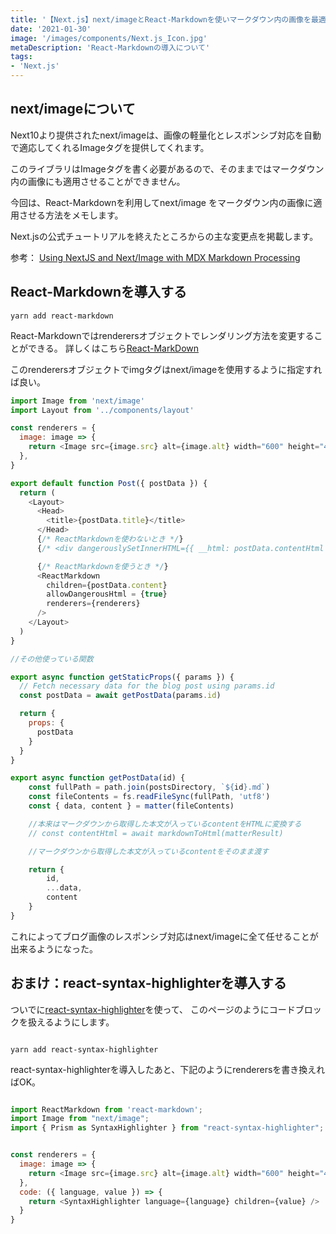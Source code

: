 ```yaml
---
title: '【Next.js】next/imageとReact-Markdownを使いマークダウン内の画像を最適化する'
date: '2021-01-30'
image: '/images/components/Next.js_Icon.jpg'
metaDescription: 'React-Markdownの導入について'
tags: 
- 'Next.js'
---
```


## next/imageについて

Next10より提供されたnext/imageは、画像の軽量化とレスポンシブ対応を自動で適応してくれるImageタグを提供してくれます。  

このライブラリはImageタグを書く必要があるので、そのままではマークダウン内の画像にも適用させることができません。  

今回は、React-Markdownを利用してnext/image をマークダウン内の画像に適用させる方法をメモします。  

Next.jsの公式チュートリアルを終えたところからの主な変更点を掲載します。

参考：
[Using NextJS and Next/Image with MDX Markdown Processing](https://theviewport.io/post/using-nextjs-and-nextimage-with-mdx-markdown-processing)


## React-Markdownを導入する

```terminal:
yarn add react-markdown
```



React-Markdownではrenderersオブジェクトでレンダリング方法を変更することができる。
詳しくはこちら[React-MarkDown](https://github.com/remarkjs/react-markdown#appendix-b-node-types)  

このrenderersオブジェクトでimgタグはnext/imageを使用するように指定すれば良い。

```javascript
import Image from 'next/image'
import Layout from '../components/layout'

const renderers = {
  image: image => {
    return <Image src={image.src} alt={image.alt} width="600" height="450"  />
  },
}

export default function Post({ postData }) {
  return (
    <Layout>
      <Head>
        <title>{postData.title}</title>
      </Head>
      {/* ReactMarkdownを使わないとき */}
      {/* <div dangerouslySetInnerHTML={{ __html: postData.contentHtml }} /> */}

      {/* ReactMarkdownを使うとき */}
      <ReactMarkdown
        children={postData.content}
        allowDangerousHtml = {true}
        renderers={renderers}
      />
    </Layout>
  )
}

//その他使っている関数

export async function getStaticProps({ params }) {
  // Fetch necessary data for the blog post using params.id
  const postData = await getPostData(params.id)

  return {
    props: {
      postData
    }
  }
}

export async function getPostData(id) {
    const fullPath = path.join(postsDirectory, `${id}.md`)
    const fileContents = fs.readFileSync(fullPath, 'utf8')
    const { data, content } = matter(fileContents)

    //本来はマークダウンから取得した本文が入っているcontentをHTMLに変換する
    // const contentHtml = await markdownToHtml(matterResult)

    //マークダウンから取得した本文が入っているcontentをそのまま渡す

    return {
        id,
        ...data,
        content
    }
}

```

これによってブログ画像のレスポンシブ対応はnext/imageに全て任せることが出来るようになった。


## おまけ：react-syntax-highlighterを導入する

ついでに[react-syntax-highlighter](https://github.com/react-syntax-highlighter/react-syntax-highlighter)を使って、
このページのようにコードブロックを扱えるようにします。

```terminal

yarn add react-syntax-highlighter
```

react-syntax-highlighterを導入したあと、下記のようにrenderersを書き換えればOK。


```javascript

import ReactMarkdown from 'react-markdown';
import Image from "next/image";
import { Prism as SyntaxHighlighter } from "react-syntax-highlighter";


const renderers = {
  image: image => {
    return <Image src={image.src} alt={image.alt} width="600" height="450" />
  },
  code: ({ language, value }) => {
    return <SyntaxHighlighter language={language} children={value} />
  }
}

```